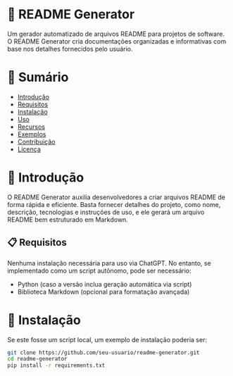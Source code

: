 # 📘 README Generator

Um gerador automatizado de arquivos README para projetos de software. O README Generator cria documentações organizadas e informativas com base nos detalhes fornecidos pelo usuário.

# 📖 Sumário

- [Introdução](#introdução)  
- [Requisitos](#requisitos)  
- [Instalação](#instalação)  
- [Uso](#uso)  
- [Recursos](#recursos)  
- [Exemplos](#exemplos)  
- [Contribuição](#contribuição)  
- [Licença](#licença)  

# 🚀 Introdução  

O README Generator auxilia desenvolvedores a criar arquivos README de forma rápida e eficiente. Basta fornecer detalhes do projeto, como nome, descrição, tecnologias e instruções de uso, e ele gerará um arquivo README bem estruturado em Markdown.  

## 📋 Requisitos  

Nenhuma instalação necessária para uso via ChatGPT. No entanto, se implementado como um script autônomo, pode ser necessário:  

- Python (caso a versão inclua geração automática via script)  
- Biblioteca Markdown (opcional para formatação avançada)  

# 💾 Instalação  

Se este fosse um script local, um exemplo de instalação poderia ser:  

```bash
git clone https://github.com/seu-usuario/readme-generator.git
cd readme-generator
pip install -r requirements.txt
